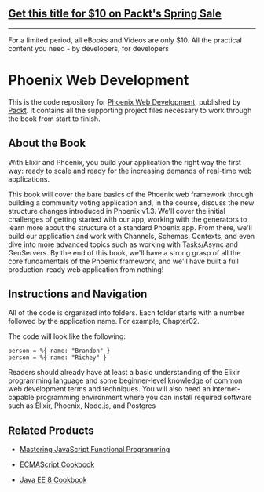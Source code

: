 ## [Get this title for $10 on Packt's Spring Sale](https://www.packt.com/B06393?utm_source=github&utm_medium=packt-github-repo&utm_campaign=spring_10_dollar_2022)
-----
For a limited period, all eBooks and Videos are only $10. All the practical content you need \- by developers, for developers

# Phoenix Web Development
This is the code repository for [Phoenix Web Development](https://www.packtpub.com/web-development/phoenix-web-development?utm_source=github&utm_medium=repository&utm_campaign=9781787284197), published by [Packt](https://www.packtpub.com/?utm_source=github). It contains all the supporting project files necessary to work through the book from start to finish.
## About the Book
With Elixir and Phoenix, you build your application the right way the first way: ready to scale and ready for the increasing demands of real-time web applications.

This book will cover the bare basics of the Phoenix web framework through building a community voting application and, in the course, discuss the new structure changes introduced in Phoenix v1.3. We'll cover the initial challenges of getting started with our app, working with the generators to learn more about the structure of a standard Phoenix app. From there, we'll build our application and work with Channels, Schemas, Contexts, and even dive into more advanced topics such as working with Tasks/Async and GenServers. By the end of this book, we'll have a strong grasp of all the core fundamentals of the Phoenix framework, and we'll have built a full production-ready web application from nothing!
## Instructions and Navigation
All of the code is organized into folders. Each folder starts with a number followed by the application name. For example, Chapter02.



The code will look like the following:
```
person = %{ name: "Brandon" }
person = %{ name: "Richey" }
```

Readers should already have at least a basic understanding of the Elixir programming language and some beginner-level knowledge of common web development terms and techniques. You will also need an internet-capable programming environment where you can install required software such as Elixir, Phoenix, Node.js, and Postgres

## Related Products
* [Mastering JavaScript Functional Programming](https://www.packtpub.com/web-development/mastering-javascript-functional-programming?utm_source=github&utm_medium=repository&utm_campaign=9781787287440)

* [ECMAScript Cookbook](https://www.packtpub.com/web-development/ecmascript-cookbook?utm_source=github&utm_medium=repository&utm_campaign=9781788628174)

* [Java EE 8 Cookbook](https://www.packtpub.com/application-development/java-ee-8-cookbook?utm_source=github&utm_medium=repository&utm_campaign=9781788293037)
